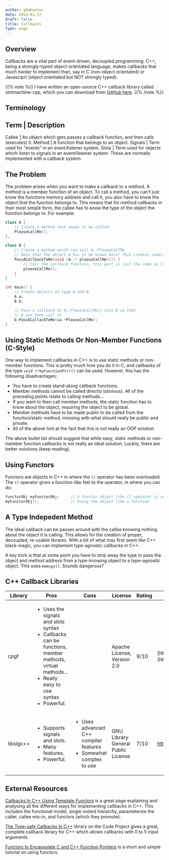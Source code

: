 ```yaml
---
author: gbmhunter
date: 2014-01-17
draft: false
title: Callbacks
type: page
---
```


## Overview

Callbacks are a vital part of event-driven, decoupled programming. C++, being a strongly-typed object-orientated language, makes callbacks that much harder to implement than, say in C (non-object orientated) or Javasciprt (object orientated but NOT strongly typed).

{{% note %}}
I have written an open-source C++ callback library called slotmachine-cpp, which you can download from [GitHub here](https://github.com/gbmhunter/slotmachine-cpp).
{{% /note %}}

## Terminology

Term            | Description
--------------------------------
Callee			| An object which gets passes a callback function, and then calls (executes) it.
Method			| A function that belongs to an object.
Signals			| Term used for "events" in an event/listener system.
Slots			| Term used for objects which listen to signals in an event/listener system. These are normally implemented with a callback system.

## The Problem

The problem arises when you want to make a callback to a method. A method is a member function of an object. To call a method, you can't just know the functions memory address and call it, you also have to know the object that the function belongs to. This means that for method callbacks in their most simple form, the callee has to know the type of the object the function belongs to. For example:
    
```c++
class A {
	// Create a method that needs to be called
	PleaseCallMe();
};

class B {
	// Create a method which can call A::PleaseCallMe
	// Note that the object A has to be known here! This creates undesired coupling!
	PassACallbackToMe(void (A::* pleaseCallMe)()) {
		// Call the callback function, this part is just the same as if in C
		pleaseCallMe();
	}
}

int main() {
	// Create objects of type A and B
	A a;
	B b;

	// Pass a callback to A::PleaseCallMe() into B so that
	// B can then call it
	b.PassACallackToMe(&a.*PleaseCallMe);
}
```

## Using Static Methods Or Non-Member Functions (C-Style)

One way to implement callbacks in C++ is to use static methods or non-member functions. This is pretty much how you do it in C, and callbacks of the type `void (*myFunctionPtr)()` can be used. However, this has the following disadvantages:

* You have to create stand-along callback functions.
* Member methods cannot be called directly (obvious). All of the preceding points relate to calling methods...
* If you want to then call member methods, the static function has to know about the object, requiring the object to be global.
* Member methods have to be made public to be called from the function/static method, messing with what should really be public and private.
* All of the above hint at the fact that this is not really an OOP solution

The above bullet list should suggest that while easy, static methods or non-member function callbacks is not really an ideal solution. Luckily, there are better solutions (keep reading).

## Using Functors

Functors are objects in C++ in where the `()` operator has been overloaded. The `()` operator gives a function-like feel to the operator, in where you can do:

```c++
functorObj myFunctorObj;     // A functor object (the () operator is overloaded)
myFunctorObj();              // Using the object like a function
```

## A Type Indepedent Method

The ideal callback can be passes around with the callee knowing nothing about the object it is calling. This allows for the creation of proper, decoupled, re-usable librares. With a bit of what may first seem like C++ black-magic, you can implement type agnostic callbacks in C++.

A key trick is that at some point you have to strip away the type to pass the object and method address from a type-knowing object to a type-agnostic object. This uses `memcpy()`. Sounds dangerous?

## C++ Callback Libraries

<table>
	<thead>
		<tr>
			<th>Library</th>
			<th>Pros</th>
			<th>Cons</th>
			<th>License</th>
			<th>Rating</th>
			<th>Link</th>
		</tr>
	</thead>
<tbody>
<tr>
<td>cpgf</td>
<td>
	<ul>
		<li>Uses the signals and slots syntax</li>
		<li>Callbacks can be functions, member methods, virtual methods...</li>
		<li>Really easy to use syntax.</li>
		<li>Powerful.</li>
	</ul>
</td>
<td></td>
<td>Apache License, Version 2.0</td>
<td>9/10</td>
<td>[http://www.cpgf.org/](http://www.cpgf.org/)</td>
</tr>
<tr>
<td>libsigc++</td>
<td>
	<ul>
		<li>Supports signals and slots.</li>
		<li>Many features.</li>
		<li>Powerful.</li>
	</ul>
</td>
<td >
	<ul>
		<li>Uses advanced C++ compiler features</li>
		<li>Somewhat complex to use</li>
	</ul>
</td>
<td>GNU Library General Public License</td>
<td>7/10</td>
<td><a href="http://libsigc.sourceforge.net/">http://libsigc.sourceforge.net/</a></td>
</tr>
</tbody>
</table>

## External Resources

[Callbacks In C++ Using Template Functors](http://www.tutok.sk/fastgl/callback.html) is a great page explaining and analysing all the different ways for implementing callbacks in C++. This includes the functional model, single rooted hierarchy, parameterize the caller, callee mix-in, and functors (which they promote).

[The Type-safe Callbacks In C++](http://www.codeproject.com/Articles/6136/Type-safe-Callbacks-in-C) library on the Code Project gives a great, complete callback library for C++ which allows callbacks with 0 to 5 input arguments.

[Functors to Encapsulate C and C++ Function Pointers](http://www.newty.de/fpt/functor.html) is a short and simple tutorial on using functors.
